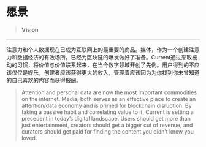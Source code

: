 # 愿景

> #### Vision

---

注意力和个人数据现在已成为互联网上的最重要的商品。媒体，作为一个创建注意力和数据经济的有效场所，已经为区块链的爆发做好了准备。Current通过采取被动的习惯，将价值与价值联系起来，在当今数字领域开创了先例。用户得到的不应该仅仅是娱乐，创建者应该获得更大的收入，管理着应该因为为你找到你未曾知道的自己喜欢的内容而获得报酬。

> Attention and personal data are now the most important commodities on the internet. Media, both serves as an effective place to create an attention/data economy and is primed for blockchain disruption. By taking a passive habit and correlating value to it, Current is setting a precedent in today’s digital landscape. Users should get more than just entertainment, creators should get a bigger cut of revenue, and curators should get paid for finding the content you didn’t know you loved.



